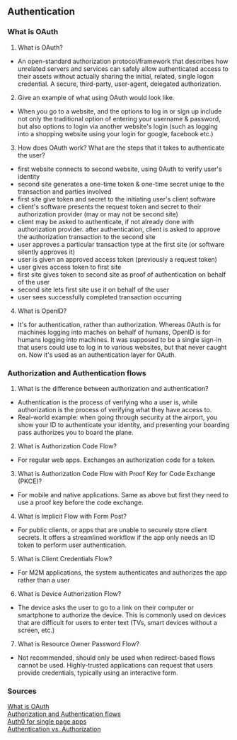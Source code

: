## Authentication

### What is OAuth

1. What is OAuth?
- An open-standard authorization protocol/framework that describes how unrelated servers and services can safely allow authenticated access to their assets without actually sharing the initial, related, single logon credential. A secure, third-party, user-agent, delegated authorization.
2. Give an example of what using OAuth would look like.
- When you go to a website, and the options to log in or sign up include not only the traditional option of entering your username & password, but also options to login via another website's login (such as logging into a shopping website using your login for google, facebook etc.)
3. How does OAuth work? What are the steps that it takes to authenticate the user?
- first website connects to second website, using 0Auth to verify user's identity
- second site generates a one-time token & one-time secret uniqe to the transaction and parties involved
- first site give token and secret to the initiating user's client software
- client's software presents the request token and secret to their authorization provider (may or may not be second site)
- client may be asked to authenticate, if not already done with authorization provider. after authentication, client is asked to approve the authorization transaction to the second site
- user approves a particular transaction type at the first site (or software silently approves it)
- user is given an approved access token (previously a request token)
- user gives access token to first site
- first site gives token to second site as proof of authentication on behalf of the user
- second site lets first site use it on behalf of the user
- user sees successfully completed transaction occurring
4. What is OpenID?
- It's for authentication, rather than authorization. Whereas 0Auth is for machines logging into maches on behalf of humans, OpenID is for humans logging into machines. It was supposed to be a single sign-in that users could use to log in to various websites, but that never caught on. Now it's used as an authentication layer for 0Auth.


### Authorization and Authentication flows

1. What is the difference between authorization and authentication?
- Authentication is the process of verifying who a user is, while authorization is the process of verifying what they have access to.
- Real-world example: when going through security at the airport, you show your ID to authenticate your identity, and presenting your boarding pass authorizes you to board the plane.
2. What is Authorization Code Flow?
- For regular web apps. Exchanges an authorization code for a token.
3. What is Authorization Code Flow with Proof Key for Code Exchange (PKCE)?
- For mobile and native applications. Same as above but first they need to use a proof key before the code exchange.
4. What is Implicit Flow with Form Post?
- For public clients, or apps that are unable to securely store client secrets. It offers a streamlined workflow if the app only needs an ID token to perform user authentication.
5. What is Client Credentials Flow?
- For M2M applications, the system authenticates and authorizes the app rather than a user
6. What is Device Authorization Flow?
- The device asks the user to go to a link on their computer or smartphone to authorize the device. This is commonly used on devices that are difficult for users to enter text (TVs, smart devices without a screen, etc.)
7. What is Resource Owner Password Flow?
- Not recommended, should only be used when redirect-based flows cannot be used. Highly-trusted applications can request that users provide credentials, typically using an interactive form.


### Sources

[What is OAuth](https://www.csoonline.com/article/3216404/what-is-oauth-how-the-open-authorization-framework-works.html)<br>
[Authorization and Authentication flows](https://auth0.com/docs/get-started/authentication-and-authorization-flow)<br>
[Auth0 for single page apps](https://auth0.com/docs/libraries/auth0-react)<br>
[Authentication vs. Authorization](https://auth0.com/docs/get-started/identity-fundamentals/authentication-and-authorization)